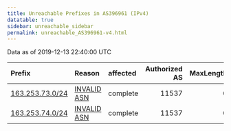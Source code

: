 ```yaml
---
title: Unreachable Prefixes in AS396961 (IPv4)
datatable: true
sidebar: unreachable_sidebar
permalink: unreachable_AS396961-v4.html
---
```


Data as of 2019-12-13 22:40:00 UTC


<div class="datatable-begin"></div>

| Prefix                                                   | Reason                                                                                                  | affected   |   Authorized AS |   MaxLength | Anchor                           |   unreachable /24s |
|:---------------------------------------------------------|:--------------------------------------------------------------------------------------------------------|:-----------|----------------:|------------:|:---------------------------------|-------------------:|
| [163.253.73.0/24](https://stat.ripe.net/163.253.73.0/24) | [INVALID ASN](https://rpki-validator.ripe.net/announcement-preview?asn=AS396961&prefix=163.253.73.0/24) | complete   |           11537 |           0 | [ARIN](unreachable_ARIN-v4.html) |                  1 |
| [163.253.74.0/24](https://stat.ripe.net/163.253.74.0/24) | [INVALID ASN](https://rpki-validator.ripe.net/announcement-preview?asn=AS396961&prefix=163.253.74.0/24) | complete   |           11537 |           0 | [ARIN](unreachable_ARIN-v4.html) |                  1 |

<div class="datatable-end"></div>